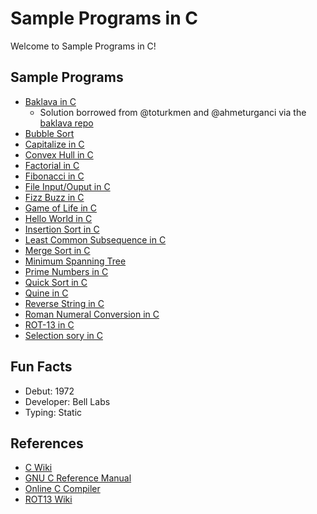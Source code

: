 # Sample Programs in C

Welcome to Sample Programs in C!

## Sample Programs

- [Baklava in C][10]
  - Solution borrowed from @toturkmen and @ahmeturganci via the [baklava repo][1]
- [Bubble Sort][14]
- [Capitalize in C][15]
- [Convex Hull in C][12]
- [Factorial in C][13]
- [Fibonacci in C][11]
- [File Input/Ouput in C][5]
- [Fizz Buzz in C][4]
- [Game of Life in C][6]
- [Hello World in C][2]
- [Insertion Sort in C][19]
- [Least Common Subsequence in C][21]
- [Merge Sort in C][18]
- [Minimum Spanning Tree][21]
- [Prime Numbers in C][17]
- [Quick Sort in C][24]
- [Quine in C][20]
- [Reverse String in C][3]
- [Roman Numeral Conversion in C][21]
- [ROT-13 in C][16]
- [Selection sory in C][25]

## Fun Facts

- Debut: 1972
- Developer: Bell Labs
- Typing: Static

## References

- [C Wiki][7]
- [GNU C Reference Manual][8]
- [Online C Compiler][9]
- [ROT13 Wiki][16]

[1]: https://github.com/toturkmen/baklava
[7]: https://en.wikipedia.org/wiki/C_(programming_language)
[8]: https://www.gnu.org/software/gnu-c-manual/
[9]: https://www.onlinegdb.com/online_c_compiler
[16]: https://en.wikipedia.org/wiki/ROT13

[2]: https://therenegadecoder.com/code/hello-world-in-c/

[3]: https://github.com/jrg94/sample-programs/issues/288
[4]: https://github.com/TheRenegadeCoder/sample-programs/issues/354
[5]: https://github.com/TheRenegadeCoder/sample-programs/issues/408
[6]: https://github.com/TheRenegadeCoder/sample-programs/issues/371
[10]: https://github.com/TheRenegadeCoder/sample-programs/issues/424
[11]: https://github.com/TheRenegadeCoder/sample-programs/issues/486
[13]: https://github.com/TheRenegadeCoder/sample-programs/issues/631
[12]: https://github.com/TheRenegadeCoder/sample-programs/issues/628
[14]: https://github.com/TheRenegadeCoder/sample-programs/issues/942
[15]: https://github.com/TheRenegadeCoder/sample-programs/issues/1273
[17]: https://github.com/TheRenegadeCoder/sample-programs/issues/1277
[18]: https://github.com/TheRenegadeCoder/sample-programs/issues/1267
[19]: https://github.com/TheRenegadeCoder/sample-programs/issues/1266
[20]: https://github.com/TheRenegadeCoder/sample-programs/issues/1274
[21]: https://sample-programs.therenegadecoder.com/projects/longest-common-subsequence/
[22]: https://sample-programs.therenegadecoder.com/projects/minimum-spanning-tree/
[23]: https://sample-programs.therenegadecoder.com/projects/roman-numeral-conversion/
[24]: https://sample-programs.therenegadecoder.com/projects/quick-sort/
[25]: https://github.com/TheRenegadeCoder/sample-programs/issues/1272
